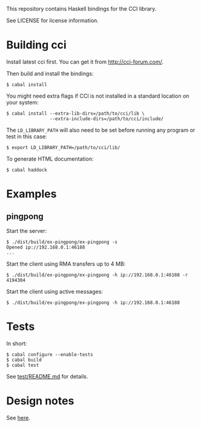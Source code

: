 This repository contains Haskell bindings for the CCI library.

See LICENSE for license information.

Building cci
============

Install latest cci first. You can get it from http://cci-forum.com/.

Then build and install the bindings:

    $ cabal install

You might need extra flags if CCI is not installed in a standard
location on your system:

    $ cabal install --extra-lib-dirs=/path/to/cci/lib \
                    --extra-include-dirs=/path/to/cci/include/

The `LD_LIBRARY_PATH` will also need to be set before running any
program or test in this case:

    $ export LD_LIBRARY_PATH=/path/to/cci/lib/

To generate HTML documentation:

    $ cabal haddock

Examples
========

pingpong
--------

Start the server:

    $ ./dist/build/ex-pingpong/ex-pingpong -s
    Opened ip://192.168.0.1:46188
    ...

Start the client using RMA transfers up to 4 MB:

    $ ./dist/build/ex-pingpong/ex-pingpong -h ip://192.168.0.1:46188 -r 4194304

Start the client using active messages:

    $ ./dist/build/ex-pingpong/ex-pingpong -h ip://192.168.0.1:46188

Tests
=====

In short:

    $ cabal configure --enable-tests
    $ cabal build
    $ cabal test

See [test/README.md](test/README.md) for details.

Design notes
============

See [here](NOTES.md).
